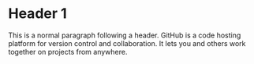# Header 1

This is a normal paragraph following a header. GitHub is a code hosting platform for version control and collaboration. It lets you and others work together on projects from anywhere.
